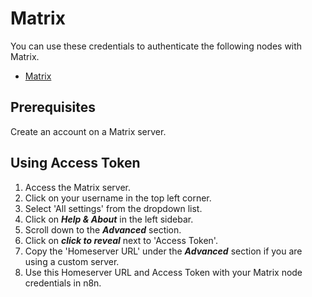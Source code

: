 # Matrix

You can use these credentials to authenticate the following nodes with Matrix.

- [Matrix](/integrations/nodes/n8n-nodes-base.matrix/)

## Prerequisites

Create an account on a Matrix server.

## Using Access Token

1. Access the Matrix server.
2. Click on your username in the top left corner.
3. Select 'All settings' from the dropdown list.
4. Click on ***Help & About*** in the left sidebar.
5. Scroll down to the ***Advanced*** section.
6. Click on ***click to reveal*** next to 'Access Token'.
7. Copy the 'Homeserver URL' under the ***Advanced*** section if you are using a custom server.
8. Use this Homeserver URL and Access Token with your Matrix node credentials in n8n.
